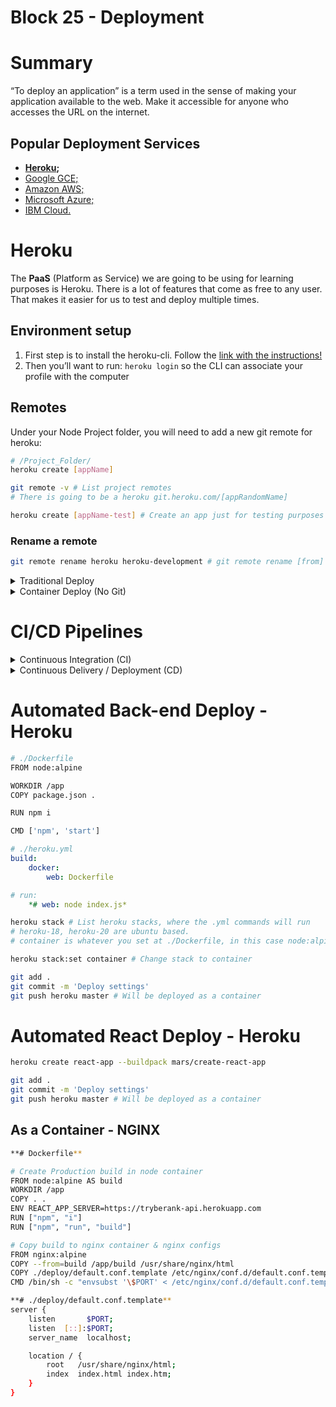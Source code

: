 # Block 25 - Deployment

# Summary

“To deploy an application” is a term used in the sense of making your application available to the web. Make it accessible for anyone who accesses the URL on the internet.

## Popular Deployment Services

- **[Heroku](https://heroku.com/);**
- [Google GCE;](https://cloud.google.com/compute)
- [Amazon AWS;](https://aws.amazon.com/)
- [Microsoft Azure;](https://azure.microsoft.com/)
- [IBM Cloud.](https://www.ibm.com/cloud)

# Heroku

The **PaaS** (Platform as Service) we are going to be using for learning purposes is Heroku. There is a lot of features that come as free to any user. That makes it easier for us to test and deploy multiple times.

## Environment setup

1. First step is to install the heroku-cli. Follow the [link with the instructions!](https://devcenter.heroku.com/articles/heroku-cli#install-the-heroku-cli)
2. Then you’ll want to run: `heroku login` so the CLI can associate your profile with the computer

## Remotes

Under your Node Project folder, you will need to add a new git remote for heroku:

```bash
# /Project_Folder/
heroku create [appName]

git remote -v # List project remotes
# There is going to be a heroku git.heroku.com/[appRandomName]

heroku create [appName-test] # Create an app just for testing purposes
```

### Rename a remote

```bash
git remote rename heroku heroku-development # git remote rename [from] [to]
```
<details>
<summary>Traditional Deploy</summary>

> Everything listed below can also be done in heroku’s web interface!
> 

## Deploy Application

```bash
git push heroku [my-test-branch:]master # git push [heroku-remote] [local-branch]:[remote-branch]
heroku open --app [appName] # Access deployment
```

## Destroy Application

```yaml
heroku destroy --app [appName] --confirm [appName]
```

## Environment Variables

```bash
heroku config:set VAR_NAME="some text" --app [appName] # Create env variable
heroku config --app [appName] # List created variables
```

## Logs

```yaml
heroku logs --app [appName] [-n 100] [--tail]
# -n = last n lines (Default: 100)
# --tail = attach to app prompt
```
</details>

<details>
<summary>Container Deploy (No Git)</summary>

**Example:**

```bash
# ./Dockerfile

FROM node
WORKDIR /app
COPY package.json .

RUN npm i

ENV PORT=80
ENV NODE_ENV=test # Sequelize config/config.js environment 

EXPOSE 80
CMD ["npm", "start"]

```

```bash
heroku container:login
heroku container:push web # Create image and push to heroku's docker repository
heroku container:release web **# Deploy**
```

## GitHub Actions

**Define the pipeline.** An automation process to run every heroku command to deploy a container app.

**Example:**

```yaml
./.github/workflows/cd.yml # **c**ontinuous **d**eployment
name: Deploy

on:
	push:
		branches:
			- master

jobs:
	deploy-test:
		name: Deploy to Heroku on test env
		runs-on: ubuntu-latest
		steps:
			- name: Checkout the code
				uses: actions/checkout@v2

			- name: Deploy heroku containers
			- uses: akhileshns/heroku-deploy@v3.12.12
				with:
					# Secrets can be created in the GitHub Repository's Settings
          heroku_api_key: ${{secrets.HEROKU_API_KEY}} # API Key @ dashboard.heroku.com
          heroku_app_name: ${{secrets.HEROKU_APP_NAME}}
          heroku_email: ${{secrets.HEROKU_EMAIL}}
					usedocker: true
				env:
					NODE_ENV: test
```
</details>

# CI/CD Pipelines

<details>
<summary>Continuous Integration (CI)</summary>

### Summary

The process of integration and deployment of new features made separately by each developer can be very demanding and manual. CI focuses on the automation of these processes, so there is as little as possible of human interaction. **[GH Actions](https://docs.github.com/pt/actions)** can be configured to make a CI with ESLint, Automated Tests (Jest) and others.

### Example of GH Actions pipeline:

```yaml
# .github/workflows/main.yml
on:
  pull_request:
    types: [opened, synchronize]

jobs:
  eslint:
    runs-on: ubuntu-18.04
    steps:
      - uses: actions/checkout@v2
      - uses: actions/setup-node@v1.4.4

  stylelint:
    runs-on: ubuntu-18.04
    steps:
      - uses: actions/checkout@v2
      - uses: actions/setup-node@v1.4.4

  evaluator:
    name: Evaluator Job
    runs-on: ubuntu-18.04
    needs: [eslint, stylelint]
    steps:
      - uses: actions/checkout@v2
      - name: Evaluator step
        id: evaluator
```

### ESLint Workflow

**Setup** - First, install and setup ESLint in your application

```bash
npm install eslint -D
npx eslint --init
# Answer the questions in regards to your app
```

```yaml
# ./.github/workflows/main.ytml
on: [push, pull_request]

jobs:
	eslint:
		runs-on: ubuntu-latest
		steps:
			- uses: actions/checkout@v2
			- uses: actions/setup-node@v1
				with:
					node-version: 14

			- run: npm install
			- run: npx eslint
```
</details>

<details>
<summary>Continuous Delivery / Deployment (CD)</summary>

### Summary

Automated deployments as soon as CI tests have passed. The deploy link can be shared with other team developers so everyone is on track with the changes being made to the application.
</details>

# Automated Back-end Deploy - Heroku

```bash
# ./Dockerfile
FROM node:alpine

WORKDIR /app
COPY package.json .

RUN npm i

CMD ['npm', 'start']

```

```yaml
# ./heroku.yml
build:
	docker:
		web: Dockerfile

# run:
	*# web: node index.js*
```

```bash
heroku stack # List heroku stacks, where the .yml commands will run
# heroku-18, heroku-20 are ubuntu based.
# container is whatever you set at ./Dockerfile, in this case node:alpine

heroku stack:set container # Change stack to container

git add .
git commit -m 'Deploy settings'
git push heroku master # Will be deployed as a container

```

# Automated React Deploy - Heroku

```bash
heroku create react-app --buildpack mars/create-react-app

git add .
git commit -m 'Deploy settings'
git push heroku master # Will be deployed as a container
```

## As a Container - NGINX

```bash
**# Dockerfile**

# Create Production build in node container
FROM node:alpine AS build
WORKDIR /app
COPY . .
ENV REACT_APP_SERVER=https://tryberank-api.herokuapp.com
RUN ["npm", "i"]
RUN ["npm", "run", "build"]

# Copy build to nginx container & nginx configs
FROM nginx:alpine
COPY --from=build /app/build /usr/share/nginx/html
COPY ./deploy/default.conf.template /etc/nginx/conf.d/default.conf.template
CMD /bin/sh -c "envsubst '\$PORT' < /etc/nginx/conf.d/default.conf.template > /etc/nginx/conf.d/default.conf" && nginx -g 'daemon off;'

**# ./deploy/default.conf.template**
server {
    listen       $PORT;
    listen  [::]:$PORT;
    server_name  localhost;

    location / {
        root   /usr/share/nginx/html;
        index  index.html index.htm;
    }
}
```